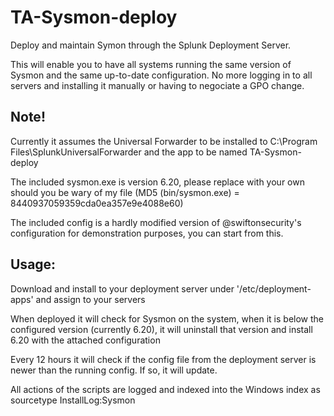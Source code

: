 # TA-Sysmon-deploy
Deploy and maintain Symon through the Splunk Deployment Server.

This will enable you to have all systems running the same version of Sysmon and the same up-to-date configuration.
No more logging in to all servers and installing it manually or having to negociate a GPO change.

Note! 
---
Currently it assumes the Universal Forwarder to be installed to C:\Program Files\SplunkUniversalForwarder and the app to be named TA-Sysmon-deploy

The included sysmon.exe is version 6.20, please replace with your own should you be wary of my file (MD5 (bin/sysmon.exe) = 8440937059359cda0ea357e9e4088e60)

The included config is a hardly modified version of @swiftonsecurity's configuration for demonstration purposes, you can start from this.

Usage:
---
Download and install to your deployment server under '/etc/deployment-apps' and assign to your servers

When deployed it will check for Sysmon on the system, when it is below the configured version (currently 6.20), it will uninstall that version and install 6.20 with the attached configuration

Every 12 hours it will check if the config file from the deployment server is newer than the running config. If so, it will update.

All actions of the scripts are logged and indexed into the Windows index as sourcetype InstallLog:Sysmon
